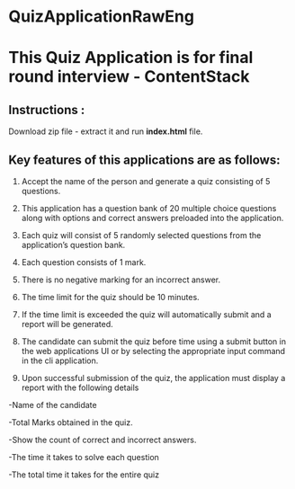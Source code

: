 # QuizApplicationRawEng

# This Quiz Application is for final round interview - ContentStack 

## Instructions :
Download zip file - extract it and run **index.html** file. 

## Key features of this applications are as follows:

1. Accept the name of the person and generate a quiz consisting of 5 questions. 

2. This application has a question bank of 20 multiple choice questions along with options and correct answers preloaded into the application. 

3. Each quiz will consist of 5 randomly selected questions from the application’s question bank. 

4. Each question consists of 1 mark.

5. There is no negative marking for an incorrect answer. 

6. The time limit for the quiz should be 10 minutes.

7. If the time limit is exceeded the quiz will automatically submit and a report will be generated. 

8. The candidate can submit the quiz before time using a submit button in the web applications UI or by selecting the appropriate input command in the cli application. 

9. Upon successful submission of the quiz, the application must display a report with the following details 

-Name of the candidate 

-Total Marks obtained in the quiz.

-Show the count of correct and incorrect answers.

-The time it takes to solve each question 

-The total time it takes for the entire quiz
